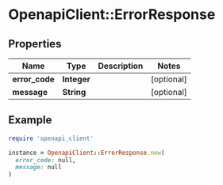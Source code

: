 # OpenapiClient::ErrorResponse

## Properties

| Name | Type | Description | Notes |
| ---- | ---- | ----------- | ----- |
| **error_code** | **Integer** |  | [optional] |
| **message** | **String** |  | [optional] |

## Example

```ruby
require 'openapi_client'

instance = OpenapiClient::ErrorResponse.new(
  error_code: null,
  message: null
)
```

